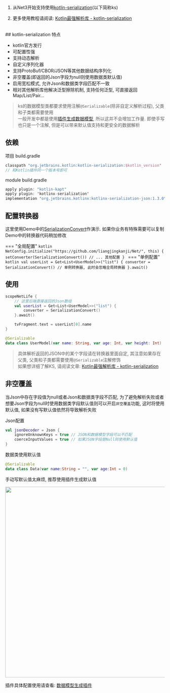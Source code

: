 1. 从Net3开始支持使用[kotlin-serialization](https://github.com/Kotlin/kotlinx.serialization)(以下简称ks)

1. 更多使用教程请阅读: [Kotlin最强解析库 - kotlin-serialization](https://juejin.cn/post/6963676982651387935)

<br>
## kotlin-serialization 特点

- kotlin官方发行
- 可配置性强
- 支持动态解析
- 自定义序列化器
- 支持ProtoBuf/CBOR/JSON等其他数据结构序列化
- 非空覆盖(即返回的Json字段为null则使用数据类默认值)
- 启用宽松模式, 允许Json和数据类字段匹配不一致
- 相对其他解析库他解决泛型擦除机制, 支持任何泛型, 可直接返回Map/List/Pair...

> ks的数据模型类都要求使用注解`@Serializable`(除非自定义解析过程), 父类和子类都需要使用 <br>
> 一般开发中都是使用[插件生成数据模型](model-generate.md), 所以这并不会增加工作量. 即使手写也只是一个注解, 但是可以带来默认值支持和更安全的数据解析

## 依赖


项目 build.gradle


```kotlin
classpath "org.jetbrains.kotlin:kotlin-serialization:$kotlin_version"
// 和Kotlin插件同一个版本号即可
```

module build.gradle

```kotlin
apply plugin: "kotlin-kapt"
apply plugin: 'kotlinx-serialization'
implementation "org.jetbrains.kotlinx:kotlinx-serialization-json:1.3.0"
```

## 配置转换器

这里使用Demo中的[SerializationConvert](https://github.com/liangjingkanji/Net/blob/master/sample/src/main/java/com/drake/net/sample/converter/SerializationConverter.kt)作演示.
如果你业务有特殊需要可以复制Demo中的转换器代码稍加修改

=== "全局配置"
    ```kotlin
    NetConfig.initialize("https://github.com/liangjingkanji/Net/", this) {
        setConverter(SerializationConvert())
        // ... 其他配置
    }
    ```
=== "单例配置"
    ```kotlin
    val userList = Get<List<UserModel>>("list") {
        converter = SerializationConvert() // 单例转换器, 此时会忽略全局转换器
    }.await()
    ```

## 使用

```kotlin
scopeNetLife {
    // 这里后端直接返回的Json数组
    val userList = Get<List<UserModel>>("list") {
        converter = SerializationConvert()
    }.await()

    tvFragment.text = userList[0].name
}
```

```kotlin
@Serializable
data class UserModel(var name: String, var age: Int, var height: Int)
```

> 具体解析返回的JSON中的某个字段请在转换器里面自定, 其注意如果存在父类, 父类和子类都需要使用`@Serializable`注解修饰 <br>
如果想详细了解KS, 请阅读文章: [Kotlin最强解析库 - kotlin-serialization](https://juejin.cn/post/6963676982651387935)

## 非空覆盖

当Json中存在字段值为null或者Json和数据类字段不匹配, 为了避免解析失败或者想要Json字段为null时使用数据类字段默认值则可以开启`非空覆盖`功能,
这时将使用默认值, 如果没有写默认值依然将导致解析失败

Json配置
```kotlin
val jsonDecoder = Json {
    ignoreUnknownKeys = true // JSON和数据模型字段可以不匹配
    coerceInputValues = true // 如果JSON字段是Null则使用默认值
}
```

数据类使用默认值
```kotlin
@Serializable
data class Data(var name:String = "", var age:Int = 0)
```

手动写默认值太麻烦, 推荐使用插件生成默认值

<img src="https://i.loli.net/2021/11/19/YahlbxO9dWf1PN5.png" width="600"/>

插件具体配置使用请查看: [数据模型生成插件](model-generate.md)

